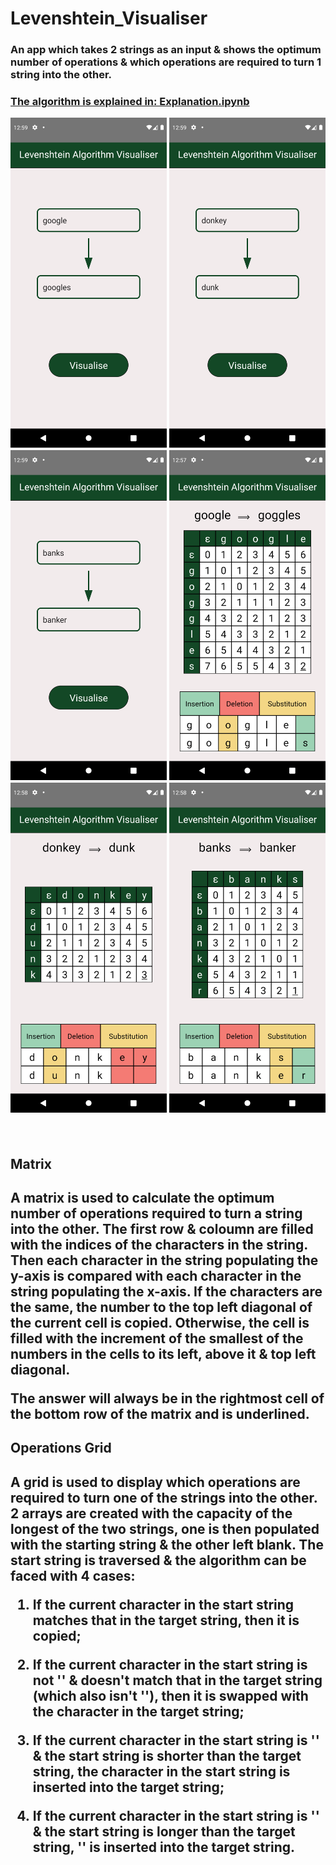 # Levenshtein_Visualiser

<h3>An app which takes 2 strings as an input & shows the optimum number of operations & which operations are required to turn 1 string into the other.<h3>

[The algorithm is explained in: Explanation.ipynb](https://github.com/user/repo/blob/branch/other_file.md)

<p align="center">
 <img src="Screenshots\Screenshot_1665572367.png" width="250" >
 <img src="Screenshots\Screenshot_1665572384.png" width="250" >
 <img src="Screenshots\Screenshot_1665572351.png" width="250" >
 <img src="Screenshots\Screenshot_1665572266.png" width="250" >
 <img src="Screenshots\Screenshot_1665572309.png" width="250" >
 <img src="Screenshots\Screenshot_1665572335.png" width="250" >
</p>
<br/>
<h2>Matrix<h2>
A matrix is used to calculate the optimum number of operations required to turn a string into the other.  The first row & coloumn are filled with the indices of the characters in the string.  Then each character in the string populating the y-axis is compared with each character in the string populating the x-axis.  If the characters are the same, the number to the top left diagonal of the current cell is copied.  Otherwise, the cell is filled with the increment of the smallest of the numbers in the cells to its left, above it & top left diagonal. 


The answer will always be in the rightmost cell of the bottom row of the matrix and is underlined.
<br/>
<h2>Operations Grid<h2>
 A grid is used to display which operations are required to turn one of the strings into the other.  
 2 arrays are created with the capacity of the longest of the two strings, one is then populated with the starting string & the other left blank.  
 The start string is traversed & the algorithm can be faced with 4 cases:
 
 1.   If the current character in the start string matches that in the target string, then it is copied;
 
 2.   If the current character in the start string is not '' & doesn't match that in the target string (which also isn't ''), then it is swapped with the character in the target string;
 
 3.   If the current character in the start string is '' & the start string is shorter than the target string, the character in the start string is inserted into the 
 target string;
 
 4.   If the current character in the start string is '' & the start string is longer than the target string, '' is inserted into the target string.
